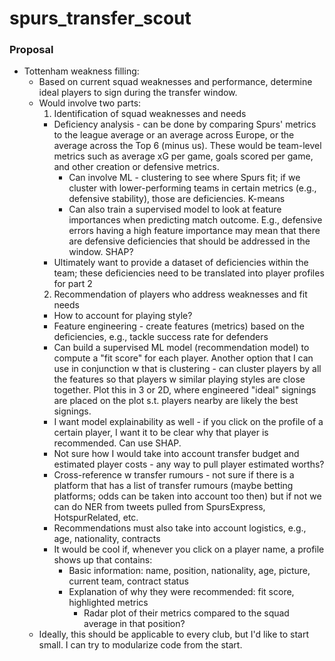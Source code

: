 # spurs_transfer_scout

### Proposal
* Tottenham weakness filling: 
  * Based on current squad weaknesses and performance, determine ideal players to sign during the transfer window. 
  * Would involve two parts: 
    1. Identification of squad weaknesses and needs
      * Deficiency analysis - can be done by comparing Spurs' metrics to the league average or an average across Europe, or the average across the Top 6 (minus us). These would be team-level metrics such as average xG per game, goals scored per game, and other creation or defensive metrics.
        * Can involve ML - clustering to see where Spurs fit; if we cluster with lower-performing teams in certain metrics (e.g., defensive stability), those are deficiencies. K-means
        * Can also train a supervised model to look at feature importances when predicting match outcome. E.g., defensive errors having a high feature importance may mean that there are defensive deficiencies that should be addressed in the window. SHAP?
      * Ultimately want to provide a dataset of deficiencies within the team; these deficiencies need to be translated into player profiles for part 2
    2. Recommendation of players who address weaknesses and fit needs
      * How to account for playing style?
      * Feature engineering - create features (metrics) based on the deficiencies, e.g., tackle success rate for defenders
      * Can build a supervised ML model (recommendation model) to compute a "fit score" for each player. Another option that I can use in conjunction w that is clustering - can cluster players by all the features so that players w similar playing styles are close together. Plot this in 3 or 2D, where engineered "ideal" signings are placed on the plot s.t. players nearby are likely the best signings. 
      * I want model explainability as well - if you click on the profile of a certain player, I want it to be clear why that player is recommended. Can use SHAP.
      * Not sure how I would take into account transfer budget and estimated player costs - any way to pull player estimated worths?
      * Cross-reference w transfer rumours - not sure if there is a platform that has a list of transfer rumours (maybe betting platforms; odds can be taken into account too then) but if not we can do NER from tweets pulled from SpursExpress, HotspurRelated, etc. 
      * Recommendations must also take into account logistics, e.g., age, nationality, contracts
      * It would be cool if, whenever you click on a player name, a profile shows up that contains: 
        * Basic information: name, position, nationality, age, picture, current team, contract status
        * Explanation of why they were recommended: fit score, highlighted metrics
          * Radar plot of their metrics compared to the squad average in that position?
  * Ideally, this should be applicable to every club, but I'd like to start small. I can try to modularize code from the start.